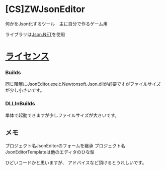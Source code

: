# [CS]ZWJsonEditor

何かをJson化するツール　主に自分で作るゲーム用

ライブラリは[Json.NET](http://www.newtonsoft.com/json)を使用

# [ライセンス](https://github.com/EleBrain/-CS-ZWJsonEditor/blob/master/LICENSE)

### Builds

同じ階層にJsonEditor.exeとNewtonsoft.Json.dllが必要ですがファイルサイズが少し小さいです。

### DLLInBuilds

単体で起動できますが少しファイルサイズが大きいです。

## メモ

プロジェクト名JsonEditorのフォームを継承
プロジェクト名JsonEditorTemplateは他のエディタのひな型

ひどいコードかと思いますが、
アドバイスなど頂けるとうれしいです。
